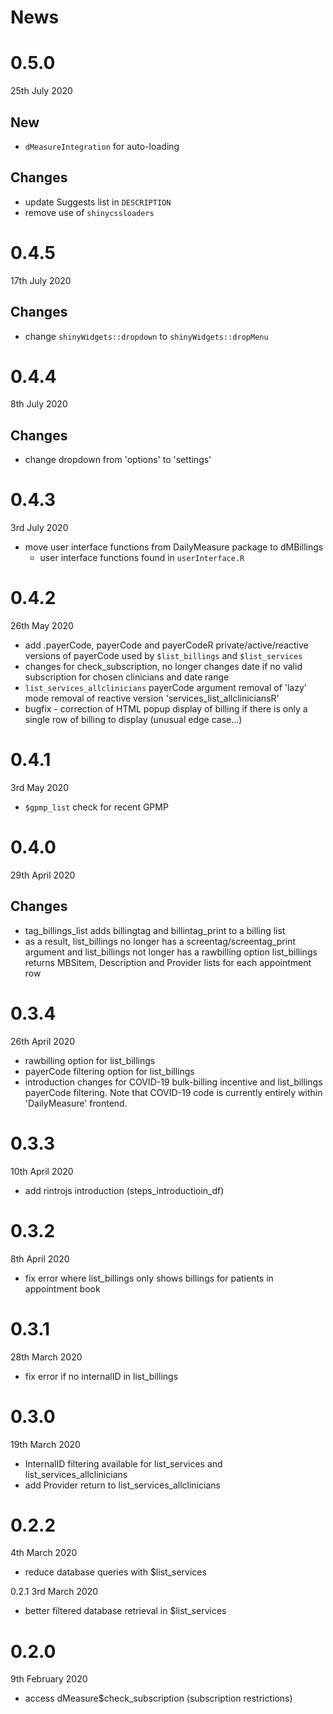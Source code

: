 # News

# 0.5.0
25th July 2020

## New

* `dMeasureIntegration` for auto-loading

## Changes

* update Suggests list in `DESCRIPTION`
* remove use of `shinycssloaders`

# 0.4.5
17th July 2020

## Changes

* change `shinyWidgets::dropdown` to `shinyWidgets::dropMenu`

# 0.4.4
8th July 2020

## Changes

* change dropdown from 'options' to 'settings'

# 0.4.3
3rd July 2020

* move user interface functions from DailyMeasure package to dMBillings
  + user interface functions found in `userInterface.R`

# 0.4.2
26th May 2020

* add .payerCode, payerCode and payerCodeR
  private/active/reactive versions of payerCode
  used by `$list_billings` and `$list_services`
* changes for check_subscription, no longer changes
  date if no valid subscription for chosen clinicians
  and date range
* `list_services_allclinicians`
  payerCode argument
  removal of 'lazy' mode
  removal of reactive version 'services_list_allcliniciansR'
* bugfix - correction of HTML popup display of billing if there
  is only a single row of billing to display (unusual edge case...)

# 0.4.1
3rd May 2020

* `$gpmp_list` check for recent GPMP

# 0.4.0
29th April 2020

## Changes

* tag_billings_list adds billingtag and billintag_print to a billing list
* as a result, list_billings no longer has a screentag/screentag_print argument
  and list_billings not longer has a rawbilling option
  list_billings returns MBSitem, Description and Provider lists for
  each appointment row

# 0.3.4
26th April 2020

* rawbilling option for list_billings
* payerCode filtering option for list_billings
* introduction changes for COVID-19 bulk-billing incentive
  and list_billings payerCode filtering.
  Note that COVID-19 code is currently entirely within
  'DailyMeasure' frontend.

# 0.3.3
10th April 2020

* add rintrojs introduction (steps_introductioin_df)

# 0.3.2
8th April 2020

* fix error where list_billings only shows billings for patients in appointment book

# 0.3.1
28th March 2020

* fix error if no internalID in list_billings

# 0.3.0
19th March 2020

* InternalID filtering available for list_services and list_services_allclinicians
* add Provider return to list_services_allclinicians

# 0.2.2
4th March 2020

* reduce database queries with $list_services

0.2.1
3rd March 2020

* better filtered database retrieval in $list_services

# 0.2.0
9th February 2020

* access dMeasure$check_subscription (subscription restrictions)
